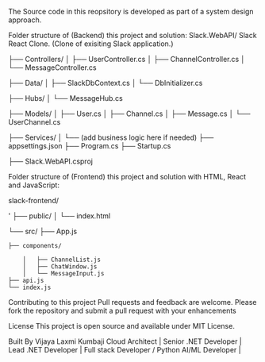 The Source code in this reopsitory is developed as part of a system design approach. 

Folder structure of (Backend) this project and solution: 
Slack.WebAPI/
Slack React Clone. (Clone of exisiting Slack application.)

├── Controllers/
│   ├── UserController.cs
│   ├── ChannelController.cs
│   └── MessageController.cs


├── Data/
│   ├── SlackDbContext.cs
│   └── DbInitializer.cs


├── Hubs/
│   └── MessageHub.cs


├── Models/
│   ├── User.cs
│   ├── Channel.cs
│   ├── Message.cs
│   └── UserChannel.cs



├── Services/
│   └── (add business logic here if needed)
├── appsettings.json
├── Program.cs
├── Startup.cs


├── Slack.WebAPI.csproj

Folder structure of (Frontend) this project and solution with HTML, React and JavaScript:  

slack-frontend/

'
├── public/
│   └── index.html


└── src/
    ├── App.js
   
    ├── components/
    
        │   ├── ChannelList.js
        │   ├── ChatWindow.js
        │   └── MessageInput.js
    ├── api.js
    └── index.js

Contributing to this project Pull requests and feedback are welcome. Please fork the repository and submit a pull request with your enhancements

License This project is open source and available under MIT License.

Built By Vijaya Laxmi Kumbaji Cloud Architect | Senior .NET Developer | Lead .NET Developer | Full stack Developer / Python AI/ML Developer |

